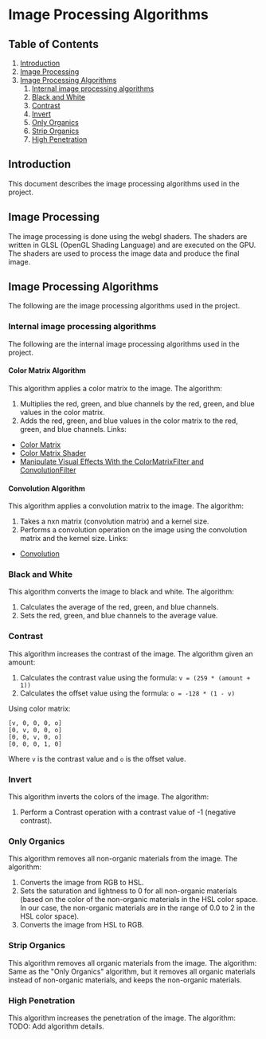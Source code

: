 # Image Processing Algorithms

## Table of Contents
1. [Introduction](#introduction)
2. [Image Processing](#image-processing)
3. [Image Processing Algorithms](#image-processing-algorithms)
    1. [Internal image processing algorithms](#internal-image-processing-algorithms)
    2. [Black and White](#black-and-white)
    3. [Contrast](#contrast)
    4. [Invert](#invert)
    5. [Only Organics](#only-organics)
    6. [Strip Organics](#strip-organics)
    7. [High Penetration](#high-penetration)

## Introduction
This document describes the image processing algorithms used in the project.

## Image Processing
The image processing is done using the webgl shaders. The shaders are written in GLSL (OpenGL Shading Language) and are executed on the GPU. The shaders are used to process the image data and produce the final image.

## Image Processing Algorithms
The following are the image processing algorithms used in the project.

### Internal image processing algorithms
The following are the internal image processing algorithms used in the project.
#### Color Matrix Algorithm
This algorithm applies a color matrix to the image.
The algorithm:
1. Multiplies the red, green, and blue channels by the red, green, and blue values in the color matrix.
2. Adds the red, green, and blue values in the color matrix to the red, green, and blue channels.
Links: 
- [Color Matrix](https://en.wikipedia.org/wiki/Color_matrix)
- [Color Matrix Shader](https://www.shadertoy.com/view/4dX3z4)
- [Manipulate Visual Effects With the ColorMatrixFilter and ConvolutionFilter](https://code.tutsplus.com/manipulate-visual-effects-with-the-colormatrixfilter-and-convolutionfilter--active-3221t)


#### Convolution Algorithm
This algorithm applies a convolution matrix to the image.
The algorithm:
1. Takes a nxn matrix (convolution matrix) and a kernel size.
2. Performs a convolution operation on the image using the convolution matrix and the kernel size.
Links:
- [Convolution](https://en.wikipedia.org/wiki/Convolution)

### Black and White
This algorithm converts the image to black and white.
The algorithm:
1. Calculates the average of the red, green, and blue channels.
2. Sets the red, green, and blue channels to the average value.

### Contrast
This algorithm increases the contrast of the image.
The algorithm given an amount:
1. Calculates the contrast value using the formula: `v = (259 * (amount + 1))`
2. Calculates the offset value using the formula: `o = -128 * (1 - v)`

Using color matrix:
```
[v, 0, 0, 0, o]
[0, v, 0, 0, o]
[0, 0, v, 0, o]
[0, 0, 0, 1, 0]
```
Where `v` is the contrast value and `o` is the offset value.

### Invert
This algorithm inverts the colors of the image.
The algorithm:
1. Perform a Contrast operation with a contrast value of -1 (negative contrast).

### Only Organics
This algorithm removes all non-organic materials from the image.
The algorithm:
1. Converts the image from RGB to HSL.
2. Sets the saturation and lightness to 0 for all non-organic materials (based on the color of the non-organic materials in the HSL color space. In our case, the non-organic materials are in the range of 0.0 to 2 in the HSL color space).
3. Converts the image from HSL to RGB.

### Strip Organics
This algorithm removes all organic materials from the image.
The algorithm:
Same as the "Only Organics" algorithm, but it removes all organic materials instead of non-organic materials, and keeps the non-organic materials.


### High Penetration
This algorithm increases the penetration of the image.
The algorithm:
TODO: Add algorithm details.